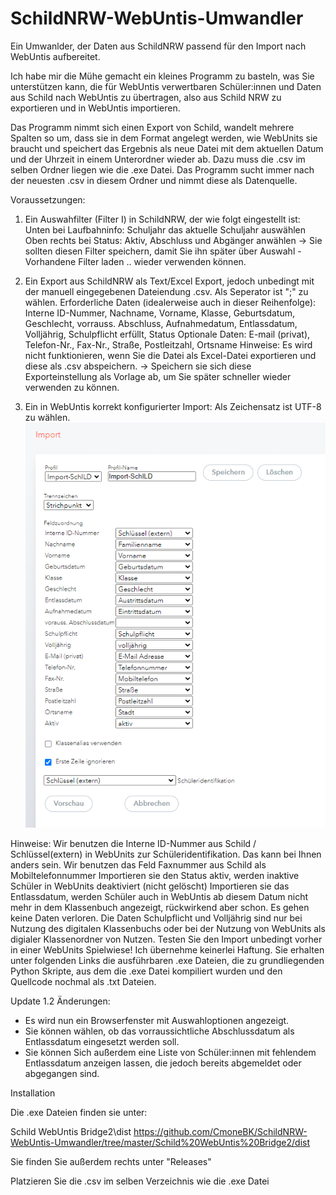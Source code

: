 # SchildNRW-WebUntis-Umwandler
Ein Umwanlder, der Daten aus SchildNRW passend für den Import nach WebUntis aufbereitet.

Ich habe mir die Mühe gemacht ein kleines Programm zu basteln, was Sie unterstützen kann, die für WebUntis verwertbaren Schüler:innen und Daten aus Schild nach WebUntis zu übertragen, also aus Schild NRW zu exportieren und in WebUntis importieren.

Das Programm nimmt sich einen Export von Schild, wandelt mehrere Spalten so um, dass sie in dem Format angelegt werden, wie WebUnits sie braucht und speichert das Ergebnis als neue Datei mit dem aktuellen Datum und der Uhrzeit in einem Unterordner wieder ab.
Dazu muss die .csv im selben Ordner liegen wie die .exe Datei. Das Programm sucht immer nach der neuesten .csv in diesem Ordner und nimmt diese als Datenquelle.

Voraussetzungen:
1. Ein Auswahfilter (Filter I) in SchildNRW, der wie folgt eingestellt ist:
Unten bei Laufbahninfo: Schuljahr das aktuelle Schuljahr auswählen
Oben rechts bei Status: Aktiv, Abschluss und Abgänger anwählen
-> Sie sollten diesen Filter speichern, damit Sie ihn später über Auswahl - Vorhandene Filter laden .. wieder verwenden können.

2. Ein Export aus SchildNRW als Text/Excel Export, jedoch unbedingt mit der manuell eingegebenen Dateiendung .csv.
Als Seperator ist ";" zu wählen.
Erforderliche Daten (idealerweise auch in dieser Reihenfolge): Interne ID-Nummer, Nachname, Vorname, Klasse, Geburtsdatum, Geschlecht, vorrauss. Abschluss, Aufnahmedatum, Entlassdatum, Volljährig, Schulpflicht erfüllt, Status
Optionale Daten: E-mail (privat), Telefon-Nr., Fax-Nr., Straße, Postleitzahl, Ortsname
Hinweise:
Es wird nicht funktionieren, wenn Sie die Datei als Excel-Datei exportieren und diese als .csv abspeichern.
-> Speichern sie sich diese Exporteinstellung als Vorlage ab, um Sie später schneller wieder verwenden zu können.

3. Ein in WebUntis korrekt konfigurierter Import:
Als Zeichensatz ist UTF-8 zu wählen.
![Korrekt konfigurierter WebUntis Import](https://github.com/CmoneBK/SchildNRW-WebUntis-Umwandler/blob/master/WebUntis%20Importeinstellungen.png)

Hinweise:
Wir benutzen die Interne ID-Nummer aus Schild / Schlüssel(extern) in WebUnits zur Schüleridentifikation. Das kann bei Ihnen anders sein.
Wir benutzen das Feld Faxnummer aus Schild als Mobiltelefonnummer
Importieren sie den Status aktiv, werden inaktive Schüler in WebUnits deaktiviert (nicht gelöscht)
Importieren sie das Entlassdatum, werden Schüler auch in WebUntis ab diesem Datum nicht mehr in dem Klassenbuch angezeigt, rückwirkend aber schon. Es gehen keine Daten verloren.
Die Daten Schulpflicht und Volljährig sind nur bei Nutzung des digitalen Klassenbuchs oder bei der Nutzung von WebUnits als digialer Klassenordner von Nutzen.
Testen Sie den Import unbedingt vorher in einer WebUnits Spielwiese! Ich übernehme keinerlei Haftung.
Sie erhalten unter folgenden Links die ausführbaren .exe Dateien,
die zu grundliegenden Python Skripte, aus dem die .exe Datei kompiliert wurden
und den Quellcode nochmal als .txt Dateien.


Update 1.2
Änderungen:
- Es wird nun ein Browserfenster mit Auswahloptionen angezeigt.
- Sie können wählen, ob das vorraussichtliche Abschlussdatum als Entlassdatum eingesetzt werden soll.
- Sie können Sich außerdem eine Liste von Schüler:innen mit fehlendem Entlassdatum anzeigen lassen, die jedoch bereits abgemeldet oder abgegangen sind.

Installation

Die .exe Dateien finden sie unter:

Schild WebUntis Bridge2\dist
https://github.com/CmoneBK/SchildNRW-WebUntis-Umwandler/tree/master/Schild%20WebUntis%20Bridge2/dist

Sie finden Sie außerdem rechts unter "Releases"

Platzieren Sie die .csv im selben Verzeichnis wie die .exe Datei
